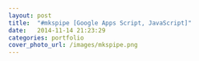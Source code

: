 ```yaml
---
layout: post
title:  "#mkspipe [Google Apps Script, JavaScript]"
date:   2014-11-14 21:23:29
categories: portfolio
cover_photo_url: /images/mkspipe.png
---
```


